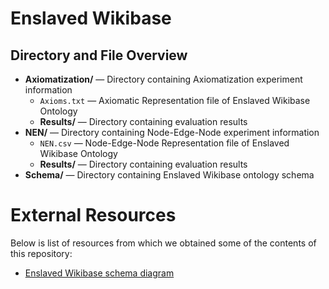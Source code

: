 # Enslaved Wikibase

## Directory and File Overview
* **Axiomatization/** — Directory containing Axiomatization experiment information
    * `Axioms.txt` — Axiomatic Representation file of Enslaved Wikibase Ontology
    * **Results/** — Directory containing evaluation results
* **NEN/** — Directory containing Node-Edge-Node experiment information
    * `NEN.csv` — Node-Edge-Node Representation file of Enslaved Wikibase Ontology
    * **Results/** — Directory containing evaluation results
* **Schema/** — Directory containing Enslaved Wikibase ontology schema

# External Resources
Below is list of resources from which we obtained some of the contents of this repository:

- [Enslaved Wikibase schema diagram](https://gitlab.cs.ksu.edu/daselab/wikibase-ontology-design-library/-/tree/main/diagrams?ref_type=heads)